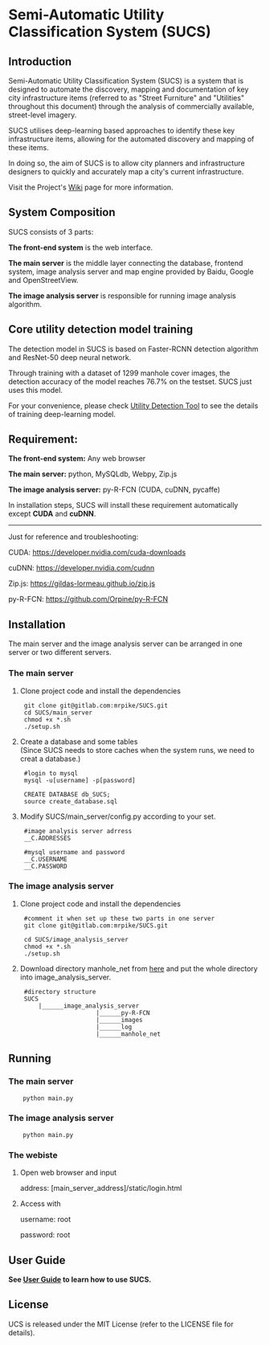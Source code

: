 # Semi-Automatic Utility Classification System (SUCS)

## Introduction

Semi-Automatic Utility Classification System (SUCS) is a system that is designed to automate the discovery, mapping and documentation of key city infrastructure items (referred to as "Street Furniture" and "Utilities" throughout this document) through the analysis of commercially available, street-level imagery.

SUCS utilises deep-learning based approaches to identify these key infrastructure items, allowing for the automated discovery and mapping of these items.

In doing so, the aim of SUCS is to allow city planners and infrastructure designers to quickly and accurately map a city's current infrastructure.

Visit the Project's [Wiki](https://gitlab.com/mrpike/SUCS/wikis/home) page for more information.


## System Composition

SUCS consists of 3 parts: 

**The front-end system** is the web interface.

**The main server** is the middle layer connecting the database, frontend system, image analysis server and map engine provided by Baidu, Google and OpenStreetView. 

**The image analysis server** is responsible for running image analysis algorithm.


## Core utility detection model training

The detection model in SUCS is based on Faster-RCNN detection algorithm and ResNet-50 deep neural network.

Through training with a dataset of 1299 manhole cover images, the detection accuracy of the model reaches 76.7% on the testset. SUCS just uses this model.

For your convenience, please check [Utility Detection Tool](https://github.com/yehan-xiao/utility-detection-tool.git) to see the details of training deep-learning model.


## Requirement:

**The front-end system:** Any web browser

**The main server:** python, MySQLdb, Webpy, Zip.js

**The image analysis server:** py-R-FCN (CUDA, cuDNN, pycaffe)


In installation steps, SUCS will install these requirement automatically except **CUDA** and **cuDNN**.

-------
Just for reference and troubleshooting:

CUDA: https://developer.nvidia.com/cuda-downloads

cuDNN: https://developer.nvidia.com/cudnn

Zip.js: https://gildas-lormeau.github.io/zip.js

py-R-FCN: https://github.com/Orpine/py-R-FCN


## Installation

The main server and the image analysis server can be arranged in one server or two different servers.

### The main server

1. Clone project code and install the dependencies

	    git clone git@gitlab.com:mrpike/SUCS.git
	    cd SUCS/main_server
	    chmod +x *.sh
	    ./setup.sh


2. Create a database and some tables  
(Since SUCS needs to store caches when the system runs, we need to creat a database.)
	    
	    #login to mysql
	    mysql -u[username] -p[password]
	    
	    CREATE DATABASE db_SUCS;
	    source create_database.sql
	       
	    
3. Modify SUCS/main_server/config.py according to your set.

	    #image analysis server adrress
	    __C.ADDRESSES
	    
	    #mysql username and password 
	    __C.USERNAME
	    __C.PASSWORD



### The image analysis server

1. Clone project code and install the dependencies

		#comment it when set up these two parts in one server
	    git clone git@gitlab.com:mrpike/SUCS.git    
	    
	    cd SUCS/image_analysis_server
	    chmod +x *.sh
	    ./setup.sh

2. Download directory manhole_net from [here](http://pan.baidu.com/s/1eR4wU1G) and put the whole directory into image_analysis_server.

	    #directory structure
	    SUCS
	    	|______image_analysis_server
	    					|______py-R-FCN
	    					|______images
	    					|______log
	    					|______manhole_net



## Running

### The main server

	    python main.py

### The image analysis server

	    python main.py
	    
### The webiste
1. Open web browser and input 

   address: [main_server_address]/static/login.html

2. Access with
 	
 	username: root
 	
 	password: root

## User Guide
**See [User Guide](https://github.com/yehan-xiao/SUCS-wiki/blob/master/general/user_guide.md) to learn how to use SUCS.**

## License

UCS is released under the MIT License (refer to the LICENSE file for details).
